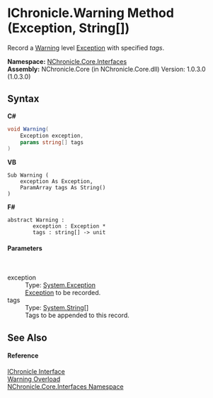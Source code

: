 # IChronicle.Warning Method (Exception, String[])
 

Record a <a href="T_NChronicle_Core_Model_ChronicleLevel.md">Warning</a> level <a href="http://msdn2.microsoft.com/en-us/library/c18k6c59" target="_blank">Exception</a> with specified *tags*.

**Namespace:**&nbsp;<a href="N_NChronicle_Core_Interfaces.md">NChronicle.Core.Interfaces</a><br />**Assembly:**&nbsp;NChronicle.Core (in NChronicle.Core.dll) Version: 1.0.3.0 (1.0.3.0)

## Syntax

**C#**<br />
``` C#
void Warning(
	Exception exception,
	params string[] tags
)
```

**VB**<br />
``` VB
Sub Warning ( 
	exception As Exception,
	ParamArray tags As String()
)
```

**F#**<br />
``` F#
abstract Warning : 
        exception : Exception * 
        tags : string[] -> unit 

```


#### Parameters
&nbsp;<dl><dt>exception</dt><dd>Type: <a href="http://msdn2.microsoft.com/en-us/library/c18k6c59" target="_blank">System.Exception</a><br /><a href="http://msdn2.microsoft.com/en-us/library/c18k6c59" target="_blank">Exception</a> to be recorded.</dd><dt>tags</dt><dd>Type: <a href="http://msdn2.microsoft.com/en-us/library/s1wwdcbf" target="_blank">System.String</a>[]<br />Tags to be appended to this record.</dd></dl>

## See Also


#### Reference
<a href="T_NChronicle_Core_Interfaces_IChronicle.md">IChronicle Interface</a><br /><a href="Overload_NChronicle_Core_Interfaces_IChronicle_Warning.md">Warning Overload</a><br /><a href="N_NChronicle_Core_Interfaces.md">NChronicle.Core.Interfaces Namespace</a><br />
